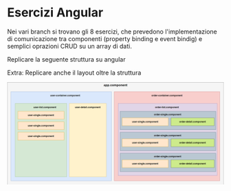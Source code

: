 # Esercizi Angular

Nei vari branch si trovano gli 8 esercizi, che prevedono l'implementazione di comunicazione tra componenti (property binding e event bindig) e semplici oprazioni CRUD su un array di dati.

Replicare la seguente struttura su angular

Extra: Replicare anche il layout oltre la struttura

![struttura-esercizio-1](struttura-esercizio-1.png)
